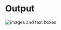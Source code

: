 #  Output

![images and text boxes](https://github.com/user-attachments/assets/b6cb7e0c-4727-4548-ab54-e4741145283c)

